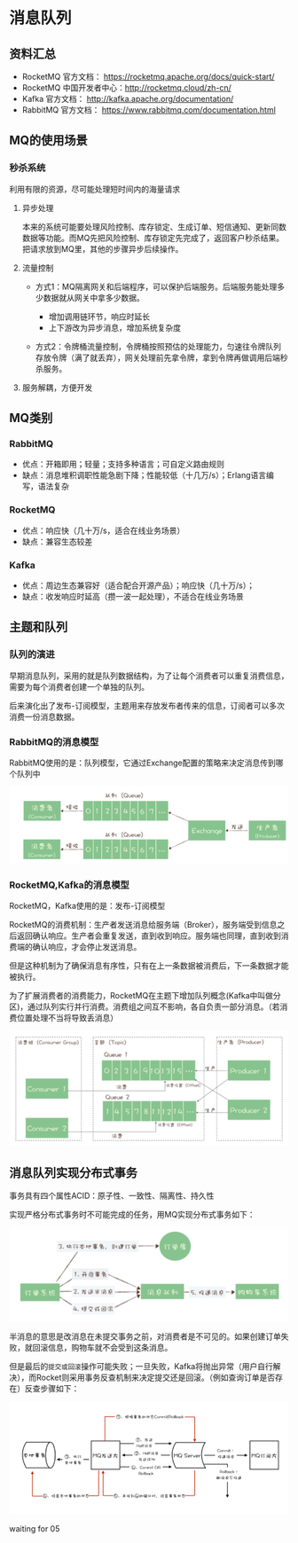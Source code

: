 # 消息队列

## 资料汇总

- RocketMQ	官方文档：	https://rocketmq.apache.org/docs/quick-start/  
- RocketMQ	中国开发者中心：http://rocketmq.cloud/zh-cn/  
- Kafka	官方文档：	http://kafka.apache.org/documentation/  
- RabbitMQ	官方文档：	https://www.rabbitmq.com/documentation.html

## MQ的使用场景

### 秒杀系统

利用有限的资源，尽可能处理短时间内的海量请求

1. 异步处理

   本来的系统可能要处理风险控制、库存锁定、生成订单、短信通知、更新同数数据等功能。而MQ先把风险控制、库存锁定先完成了，返回客户秒杀结果。把请求放到MQ里，其他的步骤异步后续操作。

2. 流量控制

   - 方式1：MQ隔离网关和后端程序，可以保护后端服务。后端服务能处理多少数据就从网关中拿多少数据。
     - 增加调用链环节，响应时延长
     - 上下游改为异步消息，增加系统复杂度

   - 方式2：令牌桶流量控制，令牌桶按照预估的处理能力，匀速往令牌队列存放令牌（满了就丢弃），网关处理前先拿令牌，拿到令牌再做调用后端秒杀服务。

3. 服务解耦，方便开发

## MQ类别

### RabbitMQ

- 优点：开箱即用；轻量；支持多种语言；可自定义路由规则
- 缺点：消息堆积调职性能急剧下降；性能较低（十几万/s）；Erlang语言编写，语法复杂

###  RocketMQ

- 优点：响应快（几十万/s，适合在线业务场景）
- 缺点：兼容生态较差

### Kafka

- 优点：周边生态兼容好（适合配合开源产品）；响应快（几十万/s）；
- 缺点：收发响应时延高（攒一波一起处理），不适合在线业务场景

## 主题和队列

### 队列的演进

早期消息队列，采用的就是队列数据结构，为了让每个消费者可以重复消费信息，需要为每个消费者创建一个单独的队列。  

后来演化出了发布-订阅模型，主题用来存放发布者传来的信息，订阅者可以多次消费一份消息数据。

### RabbitMQ的消息模型

RabbitMQ使用的是：队列模型，它通过Exchange配置的策略来决定消息传到哪个队列中

![](../images/m1.png)

### RocketMQ,Kafka的消息模型 

RocketMQ，Kafka使用的是：发布-订阅模型

RocketMQ的消费机制：生产者发送消息给服务端（Broker），服务端受到信息之后返回确认响应。生产者会重复发送，直到收到响应。服务端也同理，直到收到消费端的确认响应，才会停止发送消息。

但是这种机制为了确保消息有序性，只有在上一条数据被消费后，下一条数据才能被执行。

为了扩展消费者的消费能力，RocketMQ在主题下增加队列概念(Kafka中叫做分区)，通过队列实行并行消费。消费组之间互不影响，各自负责一部分消息。（若消费位置处理不当将导致丢消息）

![](../images/m2.png)  

## 消息队列实现分布式事务

事务具有四个属性ACID：原子性、一致性、隔离性、持久性

实现严格分布式事务时不可能完成的任务，用MQ实现分布式事务如下：

![](../images/m3.png)  

半消息的意思是改消息在未提交事务之前，对消费者是不可见的。如果创建订单失败，就回滚信息，购物车就不会受到这条消息。

但是最后的``提交或回滚``操作可能失败；一旦失败，Kafka将抛出异常（用户自行解决），而Rocket则采用事务反查机制来决定提交还是回滚。（例如查询订单是否存在）反查步骤如下：

![](../images/m4.png)  









waiting for 05


